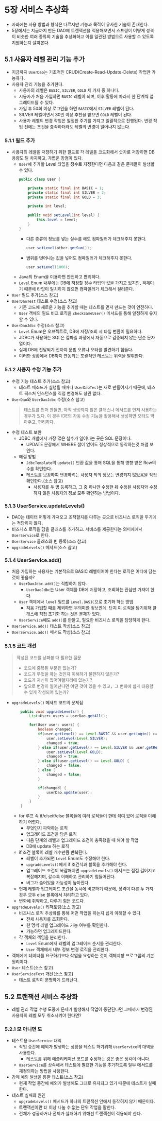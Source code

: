 # 5장 서비스 추상화

- 자바에는 사용 방법과 형식은 다르지만 기능과 목적이 유사한 기술이 존재한다.
- 5장에서는 지금까지 만든 DAO에 트랜잭션을 적용해보면서 스프링이 어떻게 성격이 비슷한 여러 종류의 기술을 추상화하고 이를 일관된 방법으로 사용할 수 있도록 지원하는지 살펴본다.

## 5.1 사용자 레벨 관리 기능 추가

- 지금까지 `UserDao`는 기초적인 CRUD(Create-Read-Update-Delete) 작업만 가능하다.
- 사용자 관리 기능을 추가한다.
    - 사용자의 레벨은 `BASIC`, `SILVER`, `GOLD` 세 가지 중 하나다.
    - 시용자가 처음 가입하면 `BASIC` 레벨이 되며, 이후 활동에 따라서 한 단계씩 업그레이드될 수 있다.
    - 가입 후 50회 이상 로그인을 하면 `BASIC`에서 `SILVER` 레벨이 된다.
    - SILVER 레벨이면서 30번 이상 추천을 받으면 `GOLD` 레벨이 된다.
    - 사용자 레벨의 변경 작업은 일정한 주기를 가지고 일괄적으로 진행된다. 변경 작업 전에는 조건을 충족하더라도 레벨의 변경이 일어나지 않는다.

### 5.1.1 필드 추가

- 사용자의 레벨을 저장하기 위한 필드로 각 레벨을 코드화해서 숫자로 저장하면 DB 용량도 덜 차지하고, 가볍운 장점이 있다.
    - `User`에 추가할 Level 타입을 정수로 지정한다면 다음과 같은 문제들이 발생할 수 있다.
      ```java
      public class User {
      
          private static final int BASIC = 1;
          private static final int SILVER = 2;
          private static final int GOLD = 3;
          
          private int level;
          
          public void setLevel(int level) {
              this.level = level;
          }
      }
      ```
        - 다른 종류의 정보를 넣는 실수를 해도 컴파일러가 체크해주지 못한다.
            ```java
            user.setLevel(other.getSum());
            ```
        - 범위를 벗어나는 값을 넣어도 컴파일러가 체크해주지 못한다.
            ```java
            user.setLevel(1000);
            ```
    - Java의 Enum을 이용하면 안전하고 편리하다.
    - `Level` Enum 내부에는 DB에 저장할 정수 타입의 값을 가지고 있지만, 객체이기 때문에 타입이 일치하지 않으면 컴파일러가 체크해서 걸러준다.
- `User` 필드 추가(소스 참고)
- `UserDaoTest` 테스트 수정(소스 참고)
    - 기존 코드에 새로운 기능을 추가할 때는 테스트를 먼저 만드는 것이 안전하다.
    - `User` 객체의 필드 비교 로직을 `checkSameUser()` 메서드를 통해 일정하게 유지할 수 있다.
- `UserDaoJdbc` 수정(소스 참고)
    - `Level` Enum은 오브젝트로, DB에 저장/조회 시 타입 변환이 필요하다.
    - JDBC가 사용하는 SQL은 컴파일 과정에서 자동으로 검증되지 않는 단순 문자열이다.
    - 실제 DB에 전달되기 전까지 문법 오류나 오타를 발견하기 힘들다.
    - 이러한 상황에서 DB까지 연동되는 포괄적인 테스트는 위력을 발휘한다.

### 5.1.2 사용자 수정 기능 추가

- 수정 기능 테스트 추가(소스 참고)
    - 테스트 메소드가 실행될 때마다 `UserDaoTest`는 새로 만들어지기 때문에, 테스트 픽스처 인스턴스를 직접 변경해도 상관 없다.
- `UserDao`와 `UserDaoJdbc` 수정(소스 참고)
  > 테스트를 먼저 만들면, 아직 생성되지 않은 클래스나 메서드를 먼저 사용하는 경우가 있다.
  > 이 경우 IDE의 자동 수정 기능을 활용해서 생성하면 오타도 막아주고, 편리하다.
- 수정 테스트 보완
    - JDBC 개발에서 가장 많은 실수가 일어나는 곳은 SQL 문장이다.
        - UPDATE 문장에서 WHERE 절이 없어도 정상적으로 동작하는것 처럼 보인다.
    - 해결 방법
        - `JdbcTemplate`의 `update()` 반환 값을 통해 SQL을 통해 영향 받은 Row의 수를 확인한다.
        - 테스트를 보강하여 변경하려는 사용자 외의 정보는 변경되지 않았음을 직접 확인한다.(소스 참고)
            - 사용자를 두 명 등록하고, 그 중 하나만 수정한 뒤 수정된 사용자와 수정하지 않은 사용자의 정보 모두 확인하는 방법이다.

### 5.1.3 UserService.updateLevels()

- DAO는 데이터 어떻게 가져오고 조작할지를 다루는 곳으로 비즈니스 로직을 두기에는 적당하지 않다.
- 비즈니스 로직을 담을 클래스를 추가하고. 서비스를 제공한다는 의미에에서 `UserService`로 한다.
- `UserService` 클래스와 빈 등록(소스 참고)
- `upgradeLevels()` 메서드(소스 참고)

### 5.1.4 UserService.add()

- 처음 가입하는 사용자는 기본적으로 BASIC 레벨이어야 한다는 로직은 어디에 담는 것이 좋을까?
    - `UserDaoJdbc.add()`는 적합하지 않다.
        - `UserDaoJdbc`는 User 객체를 DB에 저장하고, 조회하는 관심만 가져야 한다.
    - `User` 객체에서 `level` 필드를 `Level.BASIC`으로 초기화 하는 방법
        - 처음 가입할 때를 제외하면 무의미한 정보인데, 단지 이 로직을 담기위해 클래스에 직접 초기화 하는 것은 문제가 있다.
    - `UserService`에도 `add()`를 만들고, 필요한 비즈니스 로직을 담당하게 한다.
- `UserService.add()` 테스트 작성(소스 참고)
- `UserService.add()` 메서드 작성(소스 참고)

### 5.1.5 코드 개선

> 작성된 코드를 상펴볼 때 필요한 질문
>
>- 코드에 중복된 부분은 없는가?
>- 코드가 무엇을 하는 것인지 이해하기 불편하지 않은가?
>- 코드가 자신이 있어야할자리에 있는가?
>- 앞으로 변경이 일어난다면 어떤 것이 있을 수 있고，그 변화에 쉽게 대응할 수 있게 작성되어 있는가?

- `upgradeLevels()` 메서드 코드의 문제점
    ```java
        public void upgradeLevels() {
            List<User> users = userDao.getAll();
    
            for(User user: users) {
                boolean changed;
                if(user.getLevel() == Level.BASIC && user.getLogin() >= 50) {
                    user.setLevel(Level.SILVER);
                    changed = true;
                } else if(user.getLevel() == Level.SILVER && user.getRecommend() >= 30) {
                    user.setLevel(Level.GOLD);
                    changed = true;
                } else if(user.getLevel() == Level.GOLD) {
                    changed = false;
                } else {
                    changed = false;
                }
    
                if(changed) {
                    userDao.update(user);
                }
            }
        }
    ```
    - for 루프 속 if/elseif/else 블록들에 여러 로직들이 한데 섞여 있어 로직을 이해하기 어렵다.
        - 무엇인지 파악하는 로직
        - 업그레이드 조건을 담은 로직
        - 다음 단계의 레벨과 업그레이드 조건이 충족됐을 때 해야 할 작업
        - DB에 update 하는 로직
    - if 조건 블록이 레벨 개수만큼 반복된다.
        - 레벨이 추가되면 `Level` Enum도 수정해야 한다.
        - `upgradeLevels()`에서 if 조건식과 블록을 추가해야 한다.
        - 업그레이드 조건이 복잡해지면 `upgradeLevels()` 메서드는 점점 길어지고 복잡해지며, 갈수록 이해하고 관리하기 힘들어진다.
        - 버그가 숨어있을 가능성이 높아진다.
    - 현재 레벨과 업그레이드 조건을 동시에 비교하기 때문에, 성격이 다른 두 가지 경우 모두 else 블록에서 처리하고 있다.
    - 변화에 취약하고, 다루기 힘든 코드다.
- `upgradeLevels()` 리팩토링(소스 참고)
    - 비즈니스 로직 추상화를 통해 어떤 작업을 하는지 쉽게 이해할 수 있다.
        - 전체 사용자를 조회한다.
        - 한 명씩 레벨 업그레이드 가능 여부를 확인한다.
        - 가능하면 업그레이드한다.
    - 각 객체의 책임을 분리한다.
        - `Level` Enum에서 레벨의 업그레이드 순서를 관리한다.
        - `User` 객체에서 내부 정보 변경 로직을 관리한다.
- 객체에게 데이터를 요구하기보다 작업을 요청하는 것이 객체지향 프로그램의 기본 원리이다.
- `User` 테스트(소스 참고)
- `UserServiceTest` 개선(소스 참고)
    - 테스트 로직이 분명하게 드러난다.

## 5.2 트랜잭션 서비스 추상화

- 레벨 관리 작업 수행 도중에 문제가 발생해서 작업이 중단된다면 그때까지 변경된 사용자의 레벨 모두 취소시켜야 한다면?

### 5.2.1 모 아니면 도

- 테스트용 `UserService` 대역
    - 작업 중간에 예외가 발생하는 상황을 테스트 하기위해 `UserService`의 대역을 사용한다.
        - 테스트를 위해 애플리케이션 코드를 수정하는 것은 좋은 생각이 아니다.
    - `UserService`를 상속해서 테스트에 필요한 기능을 추가하도록 일부 메서드를 재정의하는 방법을 사용한다.
- 강제 예외 발생을 통한 테스트(소스 참고)
    - 현재 작업 중간에 예외가 발생해도 그대로 유지되고 있기 때문에 테스트가 실패한다.
- 테스트 실패의 원인
    - `upgradeLevels()` 메서드가 하나의 트랜잭션 안에서 동작히지 않기 때문이다.
    - 트랜잭션이란 더 이상 나눌 수 없는 단위 작업을 말한다.
    - 전체가 성공하거나 전체가 실패하기 위해선 트랜잭션이 적용되야 한다.
